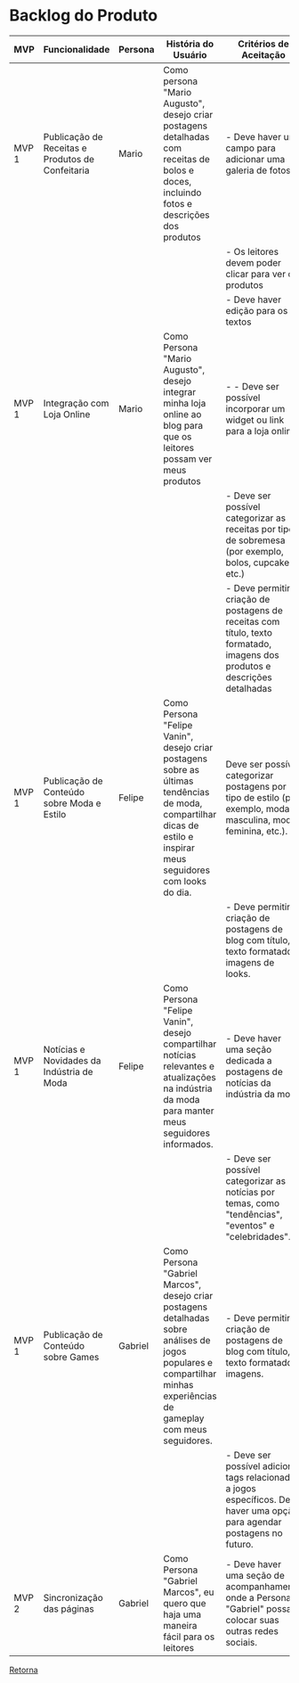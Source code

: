 # Backlog do Produto

| MVP   | Funcionalidade                 | Persona | História do Usuário                                                                                                       | Critérios de Aceitação                                                                                                                                   |
|-------|--------------------------------|---------|---------------------------------------------------------------------------------------------------------------------------|----------------------------------------------------------------------------------------------------------------------------------------------------------|
| MVP 1 | Publicação de Receitas e Produtos de Confeitaria            | Mario     | Como persona "Mario Augusto", desejo criar postagens detalhadas com receitas de bolos e doces, incluindo fotos e descrições dos produtos                           | - Deve haver um campo para adicionar uma galeria de fotos                                                                                                   |
|       |                                |         |                                                                                                                           | -  Os leitores devem poder clicar para ver os produtos       |
|       |                                |         |                                                                                                                           | -  Deve haver edição para os textos
| MVP 1 | Integração com Loja Online          | Mario    | Como Persona "Mario Augusto", desejo integrar minha loja online ao blog para que os leitores possam ver meus produtos                              | -  - Deve ser possível incorporar um widget ou link para a loja online     |
|       |                                |         |                                                                                                                           | -  Deve ser possível categorizar as receitas por tipo de sobremesa (por exemplo, bolos, cupcakes, etc.)                                                                                |
|       |                                |         |                                                                                                                           | -  Deve permitir a criação de postagens de receitas com título, texto formatado, imagens dos produtos e descrições detalhadas                                                                                                |
| MVP 1 | Publicação de Conteúdo sobre Moda e Estilo         | Felipe     | Como Persona "Felipe Vanin", desejo criar postagens sobre as últimas tendências de moda, compartilhar dicas de estilo e inspirar meus seguidores com looks do dia.                                       | Deve ser possível categorizar postagens por tipo de estilo (por exemplo, moda masculina, moda feminina, etc.).
|       |                                |         |                                                                                                                           | -  Deve permitir a criação de postagens de blog com título, texto formatado e imagens de looks.                                                                   |
| MVP 1 | Notícias e Novidades da Indústria de Moda | Felipe    | Como Persona "Felipe Vanin",  desejo compartilhar notícias relevantes e atualizações na indústria da moda para manter meus seguidores informados.                                            | -  Deve haver uma seção dedicada a postagens de notícias da indústria da moda                                                                                          |
|       |                                |         |                                                                                                                           | - Deve ser possível categorizar as notícias por temas, como "tendências", "eventos" e "celebridades".                                                                 |
| MVP 1 | Publicação de Conteúdo sobre Games | Gabriel     | Como Persona "Gabriel Marcos", desejo criar postagens detalhadas sobre análises de jogos populares e compartilhar minhas experiências de gameplay com meus seguidores.                      | -  Deve permitir a criação de postagens de blog com título, texto formatado e imagens.                                                                     |
|       |                                |         |                                                                                                                           | - Deve ser possível adicionar tags relacionadas a jogos específicos. Deve haver uma opção para agendar postagens no futuro.                                                 |
| MVP 2 | Sincronização das páginas  | Gabriel  | Como Persona "Gabriel Marcos", eu quero que haja uma maneira fácil para os leitores              | - Deve haver uma seção de acompanhamento onde a Persona "Gabriel" possa colocar suas outras redes sociais. |

[Retorna](../README.md)
